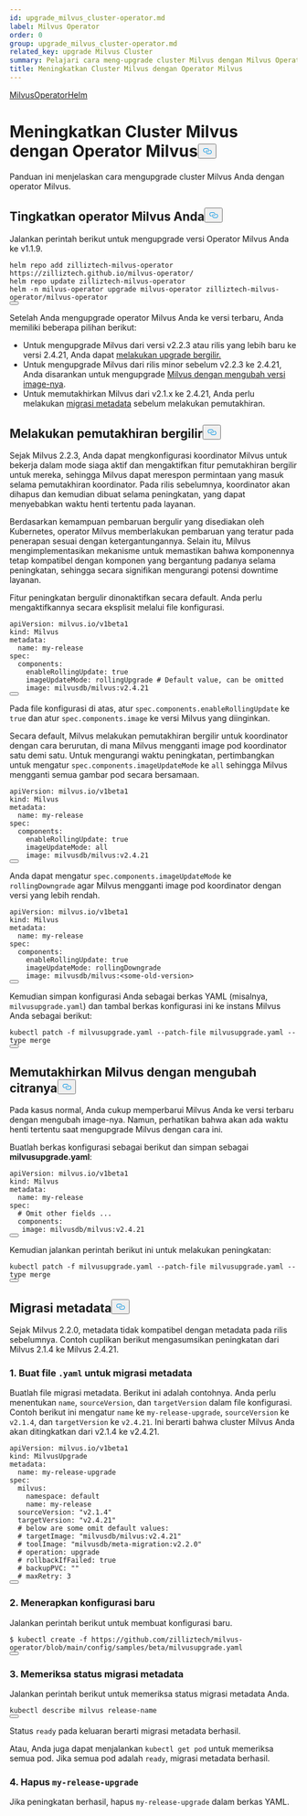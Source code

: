 ```yaml
---
id: upgrade_milvus_cluster-operator.md
label: Milvus Operator
order: 0
group: upgrade_milvus_cluster-operator.md
related_key: upgrade Milvus Cluster
summary: Pelajari cara meng-upgrade cluster Milvus dengan Milvus Operator.
title: Meningkatkan Cluster Milvus dengan Operator Milvus
---
```

<div class="tab-wrapper"><a href="/docs/id/upgrade_milvus_cluster-operator.md" class='active '>Milvus</a><a href="/docs/id/upgrade_milvus_cluster-helm.md" class=''>OperatorHelm</a></div>
<h1 id="Upgrade-Milvus-Cluster-with-Milvus-Operator" class="common-anchor-header">Meningkatkan Cluster Milvus dengan Operator Milvus<button data-href="#Upgrade-Milvus-Cluster-with-Milvus-Operator" class="anchor-icon" translate="no">
      <svg translate="no"
        aria-hidden="true"
        focusable="false"
        height="20"
        version="1.1"
        viewBox="0 0 16 16"
        width="16"
      >
        <path
          fill="#0092E4"
          fill-rule="evenodd"
          d="M4 9h1v1H4c-1.5 0-3-1.69-3-3.5S2.55 3 4 3h4c1.45 0 3 1.69 3 3.5 0 1.41-.91 2.72-2 3.25V8.59c.58-.45 1-1.27 1-2.09C10 5.22 8.98 4 8 4H4c-.98 0-2 1.22-2 2.5S3 9 4 9zm9-3h-1v1h1c1 0 2 1.22 2 2.5S13.98 12 13 12H9c-.98 0-2-1.22-2-2.5 0-.83.42-1.64 1-2.09V6.25c-1.09.53-2 1.84-2 3.25C6 11.31 7.55 13 9 13h4c1.45 0 3-1.69 3-3.5S14.5 6 13 6z"
        ></path>
      </svg>
    </button></h1><p>Panduan ini menjelaskan cara mengupgrade cluster Milvus Anda dengan operator Milvus.</p>
<h2 id="Upgrade-your-Milvus-operator" class="common-anchor-header">Tingkatkan operator Milvus Anda<button data-href="#Upgrade-your-Milvus-operator" class="anchor-icon" translate="no">
      <svg translate="no"
        aria-hidden="true"
        focusable="false"
        height="20"
        version="1.1"
        viewBox="0 0 16 16"
        width="16"
      >
        <path
          fill="#0092E4"
          fill-rule="evenodd"
          d="M4 9h1v1H4c-1.5 0-3-1.69-3-3.5S2.55 3 4 3h4c1.45 0 3 1.69 3 3.5 0 1.41-.91 2.72-2 3.25V8.59c.58-.45 1-1.27 1-2.09C10 5.22 8.98 4 8 4H4c-.98 0-2 1.22-2 2.5S3 9 4 9zm9-3h-1v1h1c1 0 2 1.22 2 2.5S13.98 12 13 12H9c-.98 0-2-1.22-2-2.5 0-.83.42-1.64 1-2.09V6.25c-1.09.53-2 1.84-2 3.25C6 11.31 7.55 13 9 13h4c1.45 0 3-1.69 3-3.5S14.5 6 13 6z"
        ></path>
      </svg>
    </button></h2><p>Jalankan perintah berikut untuk mengupgrade versi Operator Milvus Anda ke v1.1.9.</p>
<pre><code translate="no">helm repo <span class="hljs-keyword">add</span> zilliztech-milvus-<span class="hljs-keyword">operator</span> https:<span class="hljs-comment">//zilliztech.github.io/milvus-operator/</span>
helm repo update zilliztech-milvus-<span class="hljs-keyword">operator</span>
helm -n milvus-<span class="hljs-keyword">operator</span> upgrade milvus-<span class="hljs-keyword">operator</span> zilliztech-milvus-<span class="hljs-keyword">operator</span>/milvus-<span class="hljs-keyword">operator</span>
<button class="copy-code-btn"></button></code></pre>
<p>Setelah Anda mengupgrade operator Milvus Anda ke versi terbaru, Anda memiliki beberapa pilihan berikut:</p>
<ul>
<li>Untuk mengupgrade Milvus dari versi v2.2.3 atau rilis yang lebih baru ke versi 2.4.21, Anda dapat <a href="#Conduct-a-rolling-upgrade">melakukan upgrade bergilir.</a></li>
<li>Untuk mengupgrade Milvus dari rilis minor sebelum v2.2.3 ke 2.4.21, Anda disarankan untuk mengupgrade <a href="#Upgrade-Milvus-by-changing-its-image">Milvus dengan mengubah versi image-nya</a>.</li>
<li>Untuk memutakhirkan Milvus dari v2.1.x ke 2.4.21, Anda perlu melakukan <a href="#Migrate-the-metadata">migrasi metadata</a> sebelum melakukan pemutakhiran.</li>
</ul>
<h2 id="Conduct-a-rolling-upgrade" class="common-anchor-header">Melakukan pemutakhiran bergilir<button data-href="#Conduct-a-rolling-upgrade" class="anchor-icon" translate="no">
      <svg translate="no"
        aria-hidden="true"
        focusable="false"
        height="20"
        version="1.1"
        viewBox="0 0 16 16"
        width="16"
      >
        <path
          fill="#0092E4"
          fill-rule="evenodd"
          d="M4 9h1v1H4c-1.5 0-3-1.69-3-3.5S2.55 3 4 3h4c1.45 0 3 1.69 3 3.5 0 1.41-.91 2.72-2 3.25V8.59c.58-.45 1-1.27 1-2.09C10 5.22 8.98 4 8 4H4c-.98 0-2 1.22-2 2.5S3 9 4 9zm9-3h-1v1h1c1 0 2 1.22 2 2.5S13.98 12 13 12H9c-.98 0-2-1.22-2-2.5 0-.83.42-1.64 1-2.09V6.25c-1.09.53-2 1.84-2 3.25C6 11.31 7.55 13 9 13h4c1.45 0 3-1.69 3-3.5S14.5 6 13 6z"
        ></path>
      </svg>
    </button></h2><p>Sejak Milvus 2.2.3, Anda dapat mengkonfigurasi koordinator Milvus untuk bekerja dalam mode siaga aktif dan mengaktifkan fitur pemutakhiran bergilir untuk mereka, sehingga Milvus dapat merespon permintaan yang masuk selama pemutakhiran koordinator. Pada rilis sebelumnya, koordinator akan dihapus dan kemudian dibuat selama peningkatan, yang dapat menyebabkan waktu henti tertentu pada layanan.</p>
<p>Berdasarkan kemampuan pembaruan bergulir yang disediakan oleh Kubernetes, operator Milvus memberlakukan pembaruan yang teratur pada penerapan sesuai dengan ketergantungannya. Selain itu, Milvus mengimplementasikan mekanisme untuk memastikan bahwa komponennya tetap kompatibel dengan komponen yang bergantung padanya selama peningkatan, sehingga secara signifikan mengurangi potensi downtime layanan.</p>
<p>Fitur peningkatan bergulir dinonaktifkan secara default. Anda perlu mengaktifkannya secara eksplisit melalui file konfigurasi.</p>
<pre><code translate="no" class="language-yaml">apiVersion: milvus.io/v1beta1
kind: Milvus
metadata:
  name: my-release
spec:
  components:
    enableRollingUpdate: <span class="hljs-literal">true</span>
    imageUpdateMode: rollingUpgrade <span class="hljs-comment"># Default value, can be omitted</span>
    image: milvusdb/milvus:v2.4.21
<button class="copy-code-btn"></button></code></pre>
<p>Pada file konfigurasi di atas, atur <code translate="no">spec.components.enableRollingUpdate</code> ke <code translate="no">true</code> dan atur <code translate="no">spec.components.image</code> ke versi Milvus yang diinginkan.</p>
<p>Secara default, Milvus melakukan pemutakhiran bergilir untuk koordinator dengan cara berurutan, di mana Milvus mengganti image pod koordinator satu demi satu. Untuk mengurangi waktu peningkatan, pertimbangkan untuk mengatur <code translate="no">spec.components.imageUpdateMode</code> ke <code translate="no">all</code> sehingga Milvus mengganti semua gambar pod secara bersamaan.</p>
<pre><code translate="no" class="language-yaml">apiVersion: milvus.io/v1beta1
kind: Milvus
metadata:
  name: my-release
spec:
  components:
    enableRollingUpdate: <span class="hljs-literal">true</span>
    imageUpdateMode: all
    image: milvusdb/milvus:v2.4.21
<button class="copy-code-btn"></button></code></pre>
<p>Anda dapat mengatur <code translate="no">spec.components.imageUpdateMode</code> ke <code translate="no">rollingDowngrade</code> agar Milvus mengganti image pod koordinator dengan versi yang lebih rendah.</p>
<pre><code translate="no" class="language-yaml">apiVersion: milvus.io/v1beta1
kind: Milvus
metadata:
  name: my-release
spec:
  components:
    enableRollingUpdate: <span class="hljs-literal">true</span>
    imageUpdateMode: rollingDowngrade
    image: milvusdb/milvus:&lt;some-old-version&gt;
<button class="copy-code-btn"></button></code></pre>
<p>Kemudian simpan konfigurasi Anda sebagai berkas YAML (misalnya, <code translate="no">milvusupgrade.yaml</code>) dan tambal berkas konfigurasi ini ke instans Milvus Anda sebagai berikut:</p>
<pre><code translate="no" class="language-shell">kubectl patch -f milvusupgrade.yaml --patch-file milvusupgrade.yaml --<span class="hljs-built_in">type</span> merge 
<button class="copy-code-btn"></button></code></pre>
<h2 id="Upgrade-Milvus-by-changing-its-image" class="common-anchor-header">Memutakhirkan Milvus dengan mengubah citranya<button data-href="#Upgrade-Milvus-by-changing-its-image" class="anchor-icon" translate="no">
      <svg translate="no"
        aria-hidden="true"
        focusable="false"
        height="20"
        version="1.1"
        viewBox="0 0 16 16"
        width="16"
      >
        <path
          fill="#0092E4"
          fill-rule="evenodd"
          d="M4 9h1v1H4c-1.5 0-3-1.69-3-3.5S2.55 3 4 3h4c1.45 0 3 1.69 3 3.5 0 1.41-.91 2.72-2 3.25V8.59c.58-.45 1-1.27 1-2.09C10 5.22 8.98 4 8 4H4c-.98 0-2 1.22-2 2.5S3 9 4 9zm9-3h-1v1h1c1 0 2 1.22 2 2.5S13.98 12 13 12H9c-.98 0-2-1.22-2-2.5 0-.83.42-1.64 1-2.09V6.25c-1.09.53-2 1.84-2 3.25C6 11.31 7.55 13 9 13h4c1.45 0 3-1.69 3-3.5S14.5 6 13 6z"
        ></path>
      </svg>
    </button></h2><p>Pada kasus normal, Anda cukup memperbarui Milvus Anda ke versi terbaru dengan mengubah image-nya. Namun, perhatikan bahwa akan ada waktu henti tertentu saat mengupgrade Milvus dengan cara ini.</p>
<p>Buatlah berkas konfigurasi sebagai berikut dan simpan sebagai <strong>milvusupgrade.yaml</strong>:</p>
<pre><code translate="no" class="language-yaml">apiVersion: milvus.io/v1beta1
kind: Milvus
metadata:
  name: my-release
spec:
  <span class="hljs-comment"># Omit other fields ...</span>
  components:
   image: milvusdb/milvus:v2.4.21
<button class="copy-code-btn"></button></code></pre>
<p>Kemudian jalankan perintah berikut ini untuk melakukan peningkatan:</p>
<pre><code translate="no" class="language-shell">kubectl patch -f milvusupgrade.yaml --patch-file milvusupgrade.yaml --<span class="hljs-built_in">type</span> merge 
<button class="copy-code-btn"></button></code></pre>
<h2 id="Migrate-the-metadata" class="common-anchor-header">Migrasi metadata<button data-href="#Migrate-the-metadata" class="anchor-icon" translate="no">
      <svg translate="no"
        aria-hidden="true"
        focusable="false"
        height="20"
        version="1.1"
        viewBox="0 0 16 16"
        width="16"
      >
        <path
          fill="#0092E4"
          fill-rule="evenodd"
          d="M4 9h1v1H4c-1.5 0-3-1.69-3-3.5S2.55 3 4 3h4c1.45 0 3 1.69 3 3.5 0 1.41-.91 2.72-2 3.25V8.59c.58-.45 1-1.27 1-2.09C10 5.22 8.98 4 8 4H4c-.98 0-2 1.22-2 2.5S3 9 4 9zm9-3h-1v1h1c1 0 2 1.22 2 2.5S13.98 12 13 12H9c-.98 0-2-1.22-2-2.5 0-.83.42-1.64 1-2.09V6.25c-1.09.53-2 1.84-2 3.25C6 11.31 7.55 13 9 13h4c1.45 0 3-1.69 3-3.5S14.5 6 13 6z"
        ></path>
      </svg>
    </button></h2><p>Sejak Milvus 2.2.0, metadata tidak kompatibel dengan metadata pada rilis sebelumnya. Contoh cuplikan berikut mengasumsikan peningkatan dari Milvus 2.1.4 ke Milvus 2.4.21.</p>
<h3 id="1-Create-a-yaml-file-for-metadata-migration" class="common-anchor-header">1. Buat file <code translate="no">.yaml</code> untuk migrasi metadata</h3><p>Buatlah file migrasi metadata. Berikut ini adalah contohnya. Anda perlu menentukan <code translate="no">name</code>, <code translate="no">sourceVersion</code>, dan <code translate="no">targetVersion</code> dalam file konfigurasi. Contoh berikut ini mengatur <code translate="no">name</code> ke <code translate="no">my-release-upgrade</code>, <code translate="no">sourceVersion</code> ke <code translate="no">v2.1.4</code>, dan <code translate="no">targetVersion</code> ke <code translate="no">v2.4.21</code>. Ini berarti bahwa cluster Milvus Anda akan ditingkatkan dari v2.1.4 ke v2.4.21.</p>
<pre><code translate="no">apiVersion: milvus.io/v1beta1
kind: MilvusUpgrade
metadata:
  name: my-release-upgrade
spec:
  milvus:
    namespace: default
    name: my-release
  sourceVersion: <span class="hljs-string">&quot;v2.1.4&quot;</span>
  targetVersion: <span class="hljs-string">&quot;v2.4.21&quot;</span>
  <span class="hljs-comment"># below are some omit default values:</span>
  <span class="hljs-comment"># targetImage: &quot;milvusdb/milvus:v2.4.21&quot;</span>
  <span class="hljs-comment"># toolImage: &quot;milvusdb/meta-migration:v2.2.0&quot;</span>
  <span class="hljs-comment"># operation: upgrade</span>
  <span class="hljs-comment"># rollbackIfFailed: true</span>
  <span class="hljs-comment"># backupPVC: &quot;&quot;</span>
  <span class="hljs-comment"># maxRetry: 3</span>
<button class="copy-code-btn"></button></code></pre>
<h3 id="2-Apply-the-new-configuration" class="common-anchor-header">2. Menerapkan konfigurasi baru</h3><p>Jalankan perintah berikut untuk membuat konfigurasi baru.</p>
<pre><code translate="no">$ kubectl create -f <span class="hljs-attr">https</span>:<span class="hljs-comment">//github.com/zilliztech/milvus-operator/blob/main/config/samples/beta/milvusupgrade.yaml</span>
<button class="copy-code-btn"></button></code></pre>
<h3 id="3-Check-the-status-of-metadata-migration" class="common-anchor-header">3. Memeriksa status migrasi metadata</h3><p>Jalankan perintah berikut untuk memeriksa status migrasi metadata Anda.</p>
<pre><code translate="no">kubectl describe milvus release-name
<button class="copy-code-btn"></button></code></pre>
<p>Status <code translate="no">ready</code> pada keluaran berarti migrasi metadata berhasil.</p>
<p>Atau, Anda juga dapat menjalankan <code translate="no">kubectl get pod</code> untuk memeriksa semua pod. Jika semua pod adalah <code translate="no">ready</code>, migrasi metadata berhasil.</p>
<h3 id="4-Delete-my-release-upgrade" class="common-anchor-header">4. Hapus <code translate="no">my-release-upgrade</code></h3><p>Jika peningkatan berhasil, hapus <code translate="no">my-release-upgrade</code> dalam berkas YAML.</p>
